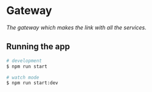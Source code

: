 # Gateway
_The gateway which makes the link with all the services._

## Running the app

```bash
# development
$ npm run start

# watch mode
$ npm run start:dev
